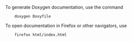 To generate Doxygen documentation, use the command

```
    doxygen Doxyfile
```

To open documentation in Firefox or other navigators, use

```
    firefox html/index.html
```